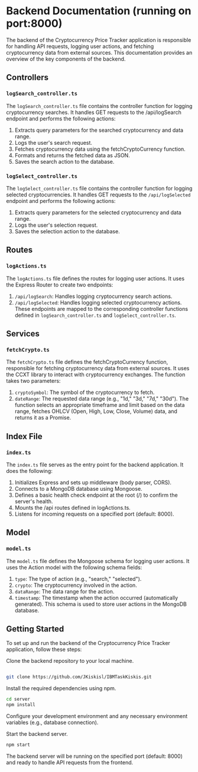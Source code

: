 # Backend Documentation (running on port:8000)

The backend of the Cryptocurrency Price Tracker application is responsible for handling API requests, logging user actions, and fetching cryptocurrency data from external sources. This documentation provides an overview of the key components of the backend.

## Controllers

### `logSearch_controller.ts`

The `logSearch_controller.ts` file contains the controller function for logging cryptocurrency searches. It handles GET requests to the /api/logSearch endpoint and performs the following actions:

1.  Extracts query parameters for the searched cryptocurrency and data range.
2.  Logs the user's search request.
3.  Fetches cryptocurrency data using the fetchCryptoCurrency function.
4.  Formats and returns the fetched data as JSON.
5.  Saves the search action to the database.

### `logSelect_controller.ts`

The `logSelect_controller.ts` file contains the controller function for logging selected cryptocurrencies. It handles GET requests to the `/api/logSelected` endpoint and performs the following actions:

1.  Extracts query parameters for the selected cryptocurrency and data range.
2.  Logs the user's selection request.
3.  Saves the selection action to the database.

## Routes

### `logActions.ts`

The `logActions.ts` file defines the routes for logging user actions. It uses the Express Router to create two endpoints:

1.  `/api/logSearch`: Handles logging cryptocurrency search actions.
2.  `/api/logSelected`: Handles logging selected cryptocurrency actions.
    These endpoints are mapped to the corresponding controller functions defined in `logSearch_controller.ts` and `logSelect_controller.ts`.

## Services

### `fetchCrypto.ts`

The `fetchCrypto.ts` file defines the fetchCryptoCurrency function, responsible for fetching cryptocurrency data from external sources. It uses the CCXT library to interact with cryptocurrency exchanges. The function takes two parameters:

1.  `cryptoSymbol`: The symbol of the cryptocurrency to fetch.
2.  `dateRange`: The requested data range (e.g., "1d," "3d," "7d," "30d").
    The function selects an appropriate timeframe and limit based on the data range, fetches OHLCV (Open, High, Low, Close, Volume) data, and returns it as a Promise.

## Index File

### `index.ts`

The `index.ts` file serves as the entry point for the backend application. It does the following:

1.  Initializes Express and sets up middleware (body parser, CORS).
2.  Connects to a MongoDB database using Mongoose.
3.  Defines a basic health check endpoint at the root (/) to confirm the server's health.
4.  Mounts the /api routes defined in logActions.ts.
5.  Listens for incoming requests on a specified port (default: 8000).

## Model

### `model.ts`

The `model.ts` file defines the Mongoose schema for logging user actions. It uses the Action model with the following schema fields:

1. `type`: The type of action (e.g., "search," "selected").
2. `crypto`: The cryptocurrency involved in the action.
3. `dataRange`: The data range for the action.
4. `timestamp`: The timestamp when the action occurred (automatically generated).
   This schema is used to store user actions in the MongoDB database.

## Getting Started

To set up and run the backend of the Cryptocurrency Price Tracker application, follow these steps:

Clone the backend repository to your local machine.

```bash

git clone https://github.com/JKiskisl/IBMTaskKiskis.git
```

Install the required dependencies using npm.

```bash
cd server
npm install
```

Configure your development environment and any necessary environment variables (e.g., database connection).

Start the backend server.

```bash
npm start
```

The backend server will be running on the specified port (default: 8000) and ready to handle API requests from the frontend.
